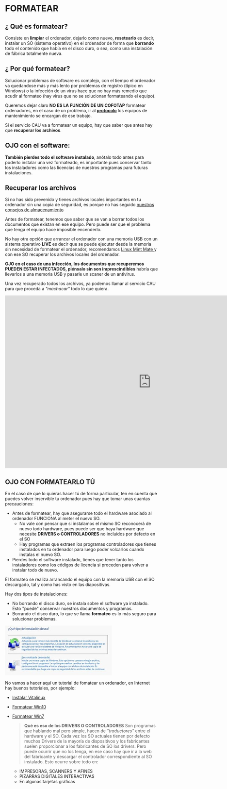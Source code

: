 # FORMATEAR

## ¿ Qué es formatear?

Consiste en **limpiar** el ordenador, dejarlo como nuevo, **resetearlo** es decir, instalar un SO (sistema operativo) en el ordenador de forma que **borrando** todo el contenido que había en el disco duro, o sea, como una instalación de fábrica totalmente nueva.

## ¿ Por qué formatear?

Solucionar problemas de software es complejo, con el tiempo el ordenador va quedandose más y más lento por problemas de registro (típico en Windows) o la infección de un virus hace que no hay más remedio que acudir al formateo (hay virus que no se solucionan formateando el equipo).

Queremos dejar claro **NO ES LA FUNCIÓN DE UN COFOTAP** formatear ordenadores, en el caso de un problema, ir al [**protocolo**](/assets/formatear.md) los equipos de mantenimiento se encargan de ese trabajo.

Si el servicio CAU va a formatear un equipo, hay que saber que antes hay que **recuperar los archivos**.

## OJO con el software:

 **También pierdes todo el software instalado**, anótalo todo antes para poderlo instalar una vez formateado, es importante pues conservar tanto los instaladores como las licencias de nuestros programas para futuras instalaciones.

## Recuperar los archivos

Si no has sido prevenido y tienes archivos locales importantes en tu ordenador sin una copia de seguridad, es porque no has seguido [nuestros consejos de almacenamiento](almacenamiento.md)

Antes de formatear, tenemos que saber que se van a borrar todos los documentos que existan en ese equipo. Pero puede ser que el problema que tenga el equipo hace imposible encenderlo.

No hay otra opción que arrancar el ordenador con una memoria USB con un sistema operativo **LIVE** es decir que se puede ejecutar desde la memoria sin necesidad de formatear el ordenador, recomendamos [Linux Mint Mate ](https://linuxmint.com/download.php) y con ese SO recuperar los archivos locales del ordenador.

**OJO en el caso de una infección, los documentos que recuperemos PUEDEN ESTAR INFECTADOS, piénsalo sin son imprescindibles** habría que llevarlos a una memoria USB y pasarle un scaner de un antivirus.

Una vez recuperado todos los archivos, ya podemos llamar al servicio CAU para que proceda a _"machacar"_ todo lo que quiera.

<iframe src="https://docs.google.com/presentation/d/e/2PACX-1vSvr4JxqRNkTwI0mcFJdfbIe5BtDpSGyLO4ucyAyk65f3zXsFa3zxIyFZiPcqRuv_2YEfrGY39SFVi0/embed?start=false&loop=false&delayms=3000" frameborder="0" width="960" height="569" allowfullscreen="true" mozallowfullscreen="true" webkitallowfullscreen="true"></iframe>

## OJO CON FORMATEARLO TÚ

En el caso de que lo quieras hacer tú de forma particular, ten en cuenta que puedes volver inservible tu ordenador pues hay que tomar unas cuantas precauciones:

* Antes de formatear, hay que asegurarse todo el hardware asociado al ordenador FUNCIONA al meter el nuevo SO.
  * No vale con pensar que si instalamos el mismo SO reconocerá de nuevo todo hardware, pues puede ser que haya hardware que necesite **DRIVERS o CONTROLADORES** no incluidos por defecto en el SO
  * Hay programas que extraen los programas controladores que tienes instalados en tu ordenador para luego poder volcarlos cuando instalas el nuevo SO.
* Pierdes todo el software instalado, tienes que tener tanto los instaladores como los códigos de licencia si proceden para volver a instalar todo de nuevo.

El formateo se realiza arrancando el equipo con la memoria USB con el SO descargado, tal y como has visto en las diapositivas.

Hay dos tipos de instalaciones:

* No borrando el disco duro, se instala sobre el software ya instalado. Esto "puede" conservar nuestros documentos y programas.
* Borrando el disco duro, lo que se llama **formateo** es lo más seguro para solucionar problemas.

![](/assets/formatear.jpg)

No vamos a hacer aquí un tutorial de fomatear un ordenador, en Internet hay buenos tutoriales, por ejemplo:

* [Instalar Vitalinux](https://wiki.vitalinux.educa.aragon.es/index.php/FAQs#Pasos_de_Instalaci.C3.B3n_de_Vitalinux)
* [Formatear Win10](https://www.softzone.es/instalar-windows-10-manual-e-instalacion-paso-paso/)
* [Formatear Win7](https://www.aulafacil.com/cursos/sistemas-operativos/windows-7-intermedio/practica-instalar-windows-7-en-tu-equipo-l10262)




  > **Qué es eso de los DRIVERS O CONTROLADORES**
  Son programas que hablando mal pero simple, hacen de _"traductores"_ entre el hardware y el SO. Cada vez los SO actuales tienen por defecto muchos Drivers de la mayoría de dispositivos y los fabricantes suelen proporcionar a los fabricantes de SO los drivers. Pero puede ocurrir que no los tenga, en ese caso hay que ir a la web del fabricante y descargar el controlador correspondiente al SO instalado. Esto ocurre sobre todo en:
  * IMPRESORAS, SCANNERS Y AFINES
  * PIZARRAS DIGITALES INTERACTIVAS
  * En algunas tarjetas gráficas
